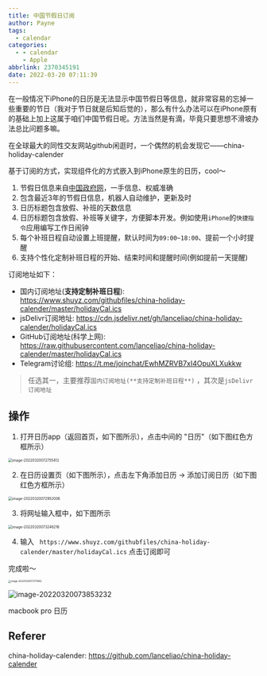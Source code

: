 ```yaml
---
title: 中国节假日订阅
author: Payne
tags:
  - calendar
categories:
  - - calendar
    - Apple
abbrlink: 2370345191
date: 2022-03-20 07:11:39
---
```


在一般情况下iPhone的日历是无法显示中国节假日等信息，就非常容易的忘掉一些重要的节日（我对于节日就是后知后觉的），那么有什么办法可以在iPhone原有的基础上加上这属于咱们中国节假日呢。方法当然是有滴，毕竟只要思想不滑坡办法总比问题多嘛。

在全球最大的同性交友网站github闲逛时，一个偶然的机会发现它——china-holiday-calender

基于订阅的方式，实现组件化的方式嵌入到iPhone原生的日历，cool～

1. 节假日信息来自[中国政府网](http://www.gov.cn/)，一手信息、权威准确
2. 包含最近3年的节假日信息，机器人自动维护，更新及时
3. 日历标题包含放假、补班的天数信息
4. 日历标题包含放假、补班等关键字，方便脚本开发。例如使用`iPhone`的`快捷指令`应用编写工作日闹钟
5. 每个补班日程自动设置上班提醒，默认时间为`09:00~18:00`、提前一个小时提醒
6. 支持个性化定制补班日程的开始、结束时间和提醒时间(例如提前一天提醒)

订阅地址如下：

- 国内订阅地址(**支持定制补班日程**): https://www.shuyz.com/githubfiles/china-holiday-calender/master/holidayCal.ics
- jsDelivr订阅地址: https://cdn.jsdelivr.net/gh/lanceliao/china-holiday-calender/holidayCal.ics
- GitHub订阅地址(科学上网): https://raw.githubusercontent.com/lanceliao/china-holiday-calender/master/holidayCal.ics
- Telegram讨论组: https://t.me/joinchat/EwhMZRVB7xI4OpuXLXukkw

> 任选其一，主要推荐`国内订阅地址(**支持定制补班日程**)` ，其次是`jsDelivr订阅地址`

## 操作

1. 打开日历app（返回首页，如下图所示），点击中间的 "日历"（如下图红色方框所示）

<img src="/Users/payne/Library/Application Support/typora-user-images/image-20220320072755412.png" alt="image-20220320072755412" style="zoom:50%;" />

2. 在日历设置页（如下图所示），点击左下角添加日历 -> 添加订阅日历（如下图红色方框所示）

<img src="https://tva1.sinaimg.cn/large/e6c9d24egy1h0fzw21zjxj20ki0wctat.jpg" alt="image-20220320072952006" style="zoom:50%;" />

3. 将网址输入框中，如下图所示

<img src="https://tva1.sinaimg.cn/large/e6c9d24egy1h0fzz2wstcj20kw0yc75v.jpg" alt="image-20220320073246216" style="zoom:50%;" />

4. 输入 ` https://www.shuyz.com/githubfiles/china-holiday-calender/master/holidayCal.ics` 点击订阅即可

完成啦～

<img src="https://tva1.sinaimg.cn/large/e6c9d24egy1h0g03s8iaaj20u01sztcp.jpg" alt="image-20220320073717862" style="zoom:33%;" />



![image-20220320073853232](https://tva1.sinaimg.cn/large/e6c9d24egy1h0g05fnmg3j21az0u00w8.jpg)

macbook pro 日历

## Referer

china-holiday-calender: https://github.com/lanceliao/china-holiday-calender
